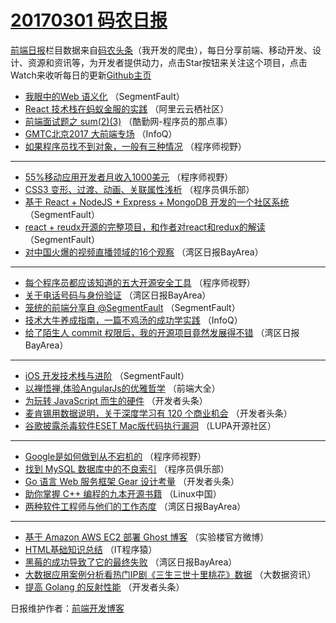 # [20170301 码农日报](01.md)

[前端日报](http://caibaojian.com/c/news)栏目数据来自[码农头条](http://hao.caibaojian.com/)（我开发的爬虫），每日分享前端、移动开发、设计、资源和资讯等，为开发者提供动力，点击Star按钮来关注这个项目，点击Watch来收听每日的更新[Github主页](https://github.com/kujian/frontendDaily)
* [我眼中的Web 语义化](http://hao.caibaojian.com/28203.html) （SegmentFault）
* [React 技术栈在蚂蚁金服的实践](http://hao.caibaojian.com/28167.html) （阿里云云栖社区）
* [前端面试题之 sum(2)(3)](http://hao.caibaojian.com/28230.html) （酷勤网-程序员的那点事）
* [GMTC北京2017 大前端专场](http://hao.caibaojian.com/28145.html) （InfoQ）
* [如果程序员找不到对象，一般有三种情况](http://hao.caibaojian.com/28214.html) （程序师视野）

***
* [55%移动应用开发者月收入1000美元](http://hao.caibaojian.com/28215.html) （程序师视野）
* [CSS3 变形、过渡、动画、关联属性浅析](http://hao.caibaojian.com/28179.html) （程序员俱乐部）
* [基于 React + NodeJS + Express + MongoDB 开发的一个社区系统](http://hao.caibaojian.com/28238.html) （SegmentFault）
* [react + reudx开源的完整项目，和作者对react和redux的解读](http://hao.caibaojian.com/28207.html) （SegmentFault）
* [对中国火爆的视频直播领域的16个观察](http://hao.caibaojian.com/28126.html) （湾区日报BayArea）

***
* [每个程序员都应该知道的五大开源安全工具](http://hao.caibaojian.com/28212.html) （程序师视野）
* [关于电话号码与身份验证](http://hao.caibaojian.com/28127.html) （湾区日报BayArea）
* [笼统的前端分享自 @SegmentFault](http://hao.caibaojian.com/28236.html) （SegmentFault）
* [技术大牛养成指南，一篇不鸡汤的成功学实践](http://hao.caibaojian.com/28146.html) （InfoQ）
* [给了陌生人 commit 权限后，我的开源项目竟然发展得不错](http://hao.caibaojian.com/28150.html) （湾区日报BayArea）

***
* [iOS 开发技术栈与进阶](http://hao.caibaojian.com/28209.html) （SegmentFault）
* [以禅悟禅,体验AngularJs的优雅哲学](http://hao.caibaojian.com/28163.html) （前端大全）
* [为玩转 JavaScript 而生的硬件](http://hao.caibaojian.com/28243.html) （开发者头条）
* [麦肯锡用数据说明，关于深度学习有 120 个商业机会](http://hao.caibaojian.com/28185.html) （开发者头条）
* [谷歌披露杀毒软件ESET Mac版代码执行漏洞](http://hao.caibaojian.com/28168.html) （LUPA开源社区）

***
* [Google是如何做到从不宕机的](http://hao.caibaojian.com/28216.html) （程序师视野）
* [找到 MySQL 数据库中的不良索引](http://hao.caibaojian.com/28180.html) （程序员俱乐部）
* [Go 语言 Web 服务框架 Gear 设计考量](http://hao.caibaojian.com/28192.html) （开发者头条）
* [助你掌握 C++ 编程的九本开源书籍](http://hao.caibaojian.com/28161.html) （Linux中国）
* [两种软件工程师与他们的工作态度](http://hao.caibaojian.com/28152.html) （湾区日报BayArea）

***
* [基于 Amazon AWS EC2 部署 Ghost 博客](http://hao.caibaojian.com/28221.html) （实验楼官方微博）
* [HTML基础知识总结](http://hao.caibaojian.com/28195.html) （IT程序猿）
* [黑莓的成功导致了它的最终失败](http://hao.caibaojian.com/28153.html) （湾区日报BayArea）
* [大数据​应用案例分析看热门IP剧《三生三世十里桃花》数据](http://hao.caibaojian.com/28223.html) （大数据资讯）
* [提高 Golang 的反射性能](http://hao.caibaojian.com/28188.html) （开发者头条）

日报维护作者：[前端开发博客](http://caibaojian.com/) 